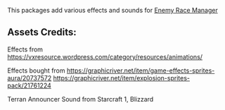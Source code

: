 This packages add various effects and sounds for [Enemy Race Manager](https://mods.factorio.com/mod/enemyracemanager)

Assets Credits:
------------------------
Effects from
https://vxresource.wordpress.com/category/resources/animations/

Effects bought from
https://graphicriver.net/item/game-effects-sprites-aura/20737572
https://graphicriver.net/item/explosion-sprites-pack/21761224

Terran Announcer Sound from Starcraft 1, Blizzard
